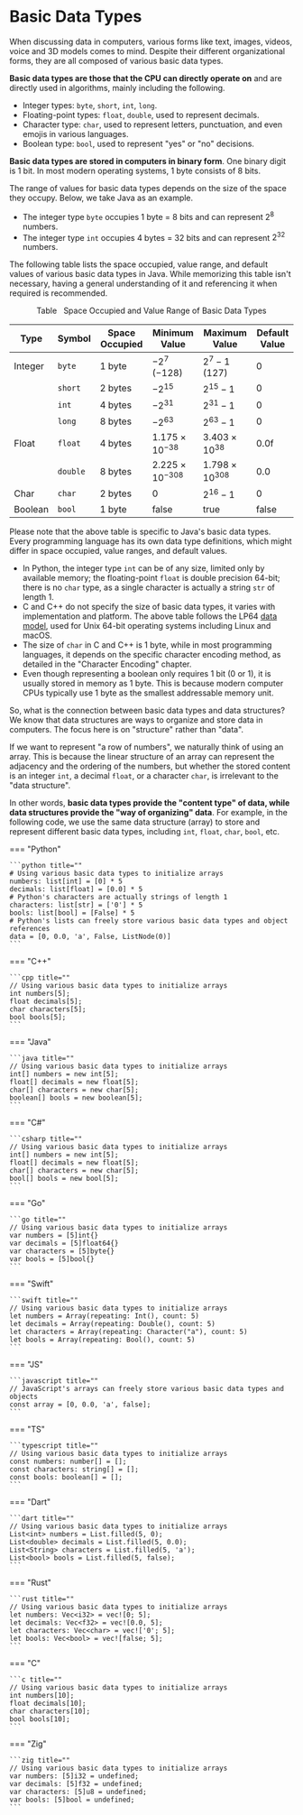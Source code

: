 # Basic Data Types

When discussing data in computers, various forms like text, images, videos, voice and 3D models comes to mind. Despite their different organizational forms, they are all composed of various basic data types.

**Basic data types are those that the CPU can directly operate on** and are directly used in algorithms, mainly including the following.

- Integer types: `byte`, `short`, `int`, `long`.
- Floating-point types: `float`, `double`, used to represent decimals.
- Character type: `char`, used to represent letters, punctuation, and even emojis in various languages.
- Boolean type: `bool`, used to represent "yes" or "no" decisions.

**Basic data types are stored in computers in binary form**. One binary digit is 1 bit. In most modern operating systems, 1 byte consists of 8 bits.

The range of values for basic data types depends on the size of the space they occupy. Below, we take Java as an example.

- The integer type `byte` occupies 1 byte = 8 bits and can represent $2^8$ numbers.
- The integer type `int` occupies 4 bytes = 32 bits and can represent $2^{32}$ numbers.

The following table lists the space occupied, value range, and default values of various basic data types in Java. While memorizing this table isn't necessary, having a general understanding of it and referencing it when required is recommended.

<p align="center"> Table <id> &nbsp; Space Occupied and Value Range of Basic Data Types </p>

| Type    | Symbol   | Space Occupied | Minimum Value            | Maximum Value           | Default Value  |
| ------- | -------- | -------------- | ------------------------ | ----------------------- | -------------- |
| Integer | `byte`   | 1 byte         | $-2^7$ ($-128$)          | $2^7 - 1$ ($127$)       | 0              |
|         | `short`  | 2 bytes        | $-2^{15}$                | $2^{15} - 1$            | 0              |
|         | `int`    | 4 bytes        | $-2^{31}$                | $2^{31} - 1$            | 0              |
|         | `long`   | 8 bytes        | $-2^{63}$                | $2^{63} - 1$            | 0              |
| Float   | `float`  | 4 bytes        | $1.175 \times 10^{-38}$  | $3.403 \times 10^{38}$  | $0.0\text{f}$  |
|         | `double` | 8 bytes        | $2.225 \times 10^{-308}$ | $1.798 \times 10^{308}$ | 0.0            |
| Char    | `char`   | 2 bytes        | 0                        | $2^{16} - 1$            | 0              |
| Boolean | `bool`   | 1 byte         | $\text{false}$           | $\text{true}$           | $\text{false}$ |

Please note that the above table is specific to Java's basic data types. Every programming language has its own data type definitions, which might differ in space occupied, value ranges, and default values.

- In Python, the integer type `int` can be of any size, limited only by available memory; the floating-point `float` is double precision 64-bit; there is no `char` type, as a single character is actually a string `str` of length 1.
- C and C++ do not specify the size of basic data types, it varies with implementation and platform. The above table follows the LP64 [data model](https://en.cppreference.com/w/cpp/language/types#Properties), used for Unix 64-bit operating systems including Linux and macOS.
- The size of `char` in C and C++ is 1 byte, while in most programming languages, it depends on the specific character encoding method, as detailed in the "Character Encoding" chapter.
- Even though representing a boolean only requires 1 bit (0 or 1), it is usually stored in memory as 1 byte. This is because modern computer CPUs typically use 1 byte as the smallest addressable memory unit.

So, what is the connection between basic data types and data structures? We know that data structures are ways to organize and store data in computers. The focus here is on "structure" rather than "data".

If we want to represent "a row of numbers", we naturally think of using an array. This is because the linear structure of an array can represent the adjacency and the ordering of the numbers, but whether the stored content is an integer `int`, a decimal `float`, or a character `char`, is irrelevant to the "data structure".

In other words, **basic data types provide the "content type" of data, while data structures provide the "way of organizing" data**. For example, in the following code, we use the same data structure (array) to store and represent different basic data types, including `int`, `float`, `char`, `bool`, etc.

=== "Python"

    ```python title=""
    # Using various basic data types to initialize arrays
    numbers: list[int] = [0] * 5
    decimals: list[float] = [0.0] * 5
    # Python's characters are actually strings of length 1
    characters: list[str] = ['0'] * 5
    bools: list[bool] = [False] * 5
    # Python's lists can freely store various basic data types and object references
    data = [0, 0.0, 'a', False, ListNode(0)]
    ```

=== "C++"

    ```cpp title=""
    // Using various basic data types to initialize arrays
    int numbers[5];
    float decimals[5];
    char characters[5];
    bool bools[5];
    ```

=== "Java"

    ```java title=""
    // Using various basic data types to initialize arrays
    int[] numbers = new int[5];
    float[] decimals = new float[5];
    char[] characters = new char[5];
    boolean[] bools = new boolean[5];
    ```

=== "C#"

    ```csharp title=""
    // Using various basic data types to initialize arrays
    int[] numbers = new int[5];
    float[] decimals = new float[5];
    char[] characters = new char[5];
    bool[] bools = new bool[5];
    ```

=== "Go"

    ```go title=""
    // Using various basic data types to initialize arrays
    var numbers = [5]int{}
    var decimals = [5]float64{}
    var characters = [5]byte{}
    var bools = [5]bool{}
    ```

=== "Swift"

    ```swift title=""
    // Using various basic data types to initialize arrays
    let numbers = Array(repeating: Int(), count: 5)
    let decimals = Array(repeating: Double(), count: 5)
    let characters = Array(repeating: Character("a"), count: 5)
    let bools = Array(repeating: Bool(), count: 5)
    ```

=== "JS"

    ```javascript title=""
    // JavaScript's arrays can freely store various basic data types and objects
    const array = [0, 0.0, 'a', false];
    ```

=== "TS"

    ```typescript title=""
    // Using various basic data types to initialize arrays
    const numbers: number[] = [];
    const characters: string[] = [];
    const bools: boolean[] = [];
    ```

=== "Dart"

    ```dart title=""
    // Using various basic data types to initialize arrays
    List<int> numbers = List.filled(5, 0);
    List<double> decimals = List.filled(5, 0.0);
    List<String> characters = List.filled(5, 'a');
    List<bool> bools = List.filled(5, false);
    ```

=== "Rust"

    ```rust title=""
    // Using various basic data types to initialize arrays
    let numbers: Vec<i32> = vec![0; 5];
    let decimals: Vec<f32> = vec![0.0, 5];
    let characters: Vec<char> = vec!['0'; 5];
    let bools: Vec<bool> = vec![false; 5];
    ```

=== "C"

    ```c title=""
    // Using various basic data types to initialize arrays
    int numbers[10];
    float decimals[10];
    char characters[10];
    bool bools[10];
    ```

=== "Zig"

    ```zig title=""
    // Using various basic data types to initialize arrays
    var numbers: [5]i32 = undefined;
    var decimals: [5]f32 = undefined;
    var characters: [5]u8 = undefined;
    var bools: [5]bool = undefined;
    ```
